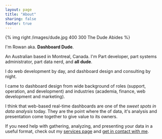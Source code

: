 ```yaml
---
layout: page
title: "About"
sharing: false
footer: true
---
```


{% img right /images/dude.jpg 400 300 The Dude Abides %}

I'm Rowan aka. __Dashboard Dude__.

An Australian based in Montreal, Canada. I'm Part developer, part systems administrator, part data nerd, and **all dude**.

I do web development by day, and dashboard design and consulting by night.

I came to dashboard design from wide background of roles (support, operation,
and development) and industries (academia, finance, web development and 
marketing).

I think that web-based real-time dashboards are one of the _sweet spots in data 
analysis_ today. They are the point where the of data, it's analysis and
presentation come together to give value to its owners.

If you need help with gathering, analyzing, and presenting your data in a useful
format, check out my [services page](/services) and [get in contact with me](/contact).
